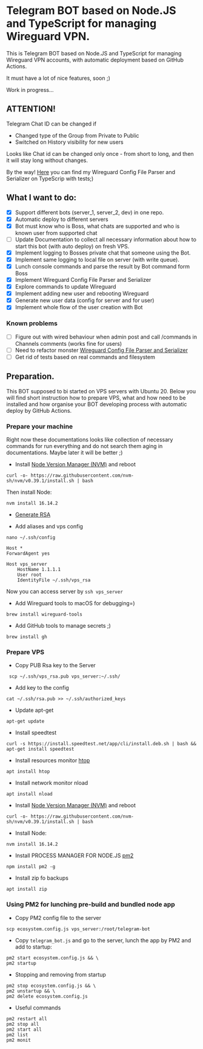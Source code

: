 # Telegram BOT based on Node.JS and TypeScript for managing Wireguard VPN.

This is Telegram BOT based on Node.JS and TypeScript for managing Wireguard VPN accounts, with automatic deployment based on GitHub Actions. 

It must have a lot of nice features, soon ;)

Work in progress...

## ATTENTION!
Telegram Chat ID can be changed if 
- Changed type of the Group from Private to Public
- Switched on History visibility for new users

Looks like Chat id can be changed only once - from short to long, and then it will stay long without changes.  


By the way!
[Here](https://github.com/PKSpeleo/telegram-bot/blob/master/src/wireguard/wireguardConfigUtils.ts) you can find my Wireguard Config File Parser and Serializer on TypeScrip with tests;)

## What I want to do:
- [x] Support different bots (server_1, server_2, dev) in one repo.
- [x] Automatic deploy to different servers
- [x] Bot must know who is Boss, what chats are supported and who is known user from supported chat
- [ ] Update Documentation to collect all necessary information about how to start this bot (with auto deploy) on fresh VPS.
- [x] Implement logging to Bosses private chat that someone using the Bot. 
- [x] Implement same logging to local file on server (with write queue). 
- [x] Lunch console commands and parse the result by Bot command form Boss
- [x] Implement Wireguard Config File Parser and Serializer
- [x] Explore commands to update Wireguard
- [x] Implement adding new user and rebooting Wireguard
- [x] Generate new user data (config for server and for user)
- [x] Implement whole flow of the user creation with Bot 

### Known problems
- [ ] Figure out with wired behaviour when admin post and call /commands in Channels comments (works fine for users)
- [ ] Need to refactor monster [Wireguard Config File Parser and Serializer](https://github.com/PKSpeleo/telegram-bot/blob/master/src/wireguard/wireguardConfigUtils.ts)
- [ ] Get rid of tests based on real commands and filesystem 

## Preparation.
This BOT supposed to bi started on VPS servers with Ubuntu 20.
Below you will find short instruction how to prepare VPS, what and how need to be installed and how organise your BOT developing process with automatic deploy by GitHub Actions.

### Prepare your machine
Right now these documentations looks like collection of necessary commands for run everything and do not search them aging in documentations. Maybe later it will be better ;)

- Install [Node Version Manager (NVM)](https://github.com/nvm-sh/nvm) and reboot
```shell
curl -o- https://raw.githubusercontent.com/nvm-sh/nvm/v0.39.1/install.sh | bash
```
Then install Node:
```shell
nvm install 16.14.2
```
- [Generate RSA](https://docs.github.com/en/authentication/connecting-to-github-with-ssh/generating-a-new-ssh-key-and-adding-it-to-the-ssh-agent#generating-a-new-ssh-key)

- Add aliases and vps config
```shell
nano ~/.ssh/config
```
```
Host *
ForwardAgent yes

Host vps_server
    HostName 1.1.1.1
    User root
    IdentityFile ~/.ssh/vps_rsa
```
Now you can access server by `ssh vps_server`

- Add Wireguard tools to macOS for debugging=)
```shell
brew install wireguard-tools
```

- Add GitHub tools to manage secrets ;)
```shell
brew install gh
```

### Prepare VPS
- Copy PUB Rsa key to the Server
```shell
 scp ~/.ssh/vps_rsa.pub vps_server:~/.ssh/
```
- Add key to the config
```shell
cat ~/.ssh/rsa.pub >> ~/.ssh/authorized_keys
```
- Update apt-get
```shell
apt-get update
```
- Install speedtest
```shell
curl -s https://install.speedtest.net/app/cli/install.deb.sh | bash &&
apt-get install speedtest
```
- Install resources monitor [htop](https://htop.dev/)
```shell
apt install htop
```
- Install network monitor nload
```shell
apt install nload
```
- Install [Node Version Manager (NVM)](https://github.com/nvm-sh/nvm) and reboot
```shell
curl -o- https://raw.githubusercontent.com/nvm-sh/nvm/v0.39.1/install.sh | bash
```
- Install Node:
```shell
nvm install 16.14.2
```
- Install PROCESS MANAGER FOR NODE.JS [pm2](https://pm2.keymetrics.io/)
```shell
npm install pm2 -g
```
- Install zip fo backups
```shell
apt install zip
```

### Using PM2 for lunching pre-build and bundled node app
- Copy PM2 config file to the server
```shell
scp ecosystem.config.js vps_server:/root/telegram-bot
```
- Copy `telegram_bot.js` and go to the server, lunch the app by PM2 and add to startup:
```shell
pm2 start ecosystem.config.js && \
pm2 startup
```
- Stopping and removing from startup
```shell
pm2 stop ecosystem.config.js && \
pm2 unstartup && \
pm2 delete ecosystem.config.js
```
- Useful commands
```shell
pm2 restart all
pm2 stop all
pm2 start all
pm2 list
pm2 monit
```
